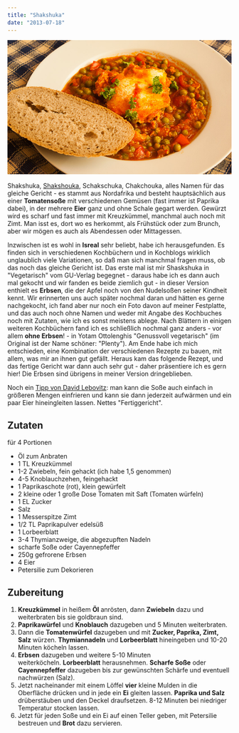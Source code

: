 ```yaml
---
title: "Shakshuka"
date: "2013-07-18"
---
```


[![shakshuka](images/shakshuka.jpg)](http://apfeleimer.files.wordpress.com/2013/07/shakshuka.jpg)

Shakshuka, [Shakshouka](http://en.wikipedia.org/wiki/Shakshouka "bei der englischen Wikipedia"), Schakschuka, Chakchouka, alles Namen für das gleiche Gericht - es stammt aus Nordafrika und besteht hauptsächlich aus einer **Tomatensoße** mit verschiedenen Gemüsen (fast immer ist Paprika dabei), in der mehrere **Eier** ganz und ohne Schale gegart werden. Gewürzt wird es scharf und fast immer mit Kreuzkümmel, manchmal auch noch mit Zimt. Man isst es, dort wo es herkommt, als Frühstück oder zum Brunch, aber wir mögen es auch als Abendessen oder Mittagessen.

Inzwischen ist es wohl in **Isreal** sehr beliebt, habe ich herausgefunden. Es finden sich in verschiedenen Kochbüchern und in Kochblogs wirklich unglaublich viele Variationen, so daß man sich manchmal fragen muss, ob das noch das gleiche Gericht ist. Das erste mal ist mir Shaskshuka in "Vegetarisch" vom GU-Verlag begegnet - daraus habe ich es dann auch mal gekocht und wir fanden es beide ziemlich gut - in dieser Version enthielt es **Erbsen**, die der Apfel noch von den Nudelsoßen seiner Kindheit kennt. Wir erinnerten uns auch später nochmal daran und hätten es gerne nachgekocht, ich fand aber nur noch ein Foto davon auf meiner Festplatte, und das auch noch ohne Namen und weder mit Angabe des Kochbuches noch mit Zutaten, wie ich es sonst meistens ablege. Nach Blättern in einigen weiteren Kochbüchern fand ich es schließlich nochmal ganz anders - vor allem **ohne Erbsen**! - in Yotam Ottolenghis "Genussvoll vegetarisch" (im Original ist der Name schöner: "Plenty"). Am Ende habe ich mich entschieden, eine Kombination der verschiedenen Rezepte zu bauen, mit allem, was mir an ihnen gut gefällt. Heraus kam das folgende Rezept, und das fertige Gericht war dann auch sehr gut - daher präsentiere ich es gern hier! Die Erbsen sind übrigens in meiner Version dringeblieben.

Noch ein [Tipp von David Lebovitz](http://www.davidlebovitz.com/2013/02/shakshuka-recipe-eggs/): man kann die Soße auch einfach in größeren Mengen einfrieren und kann sie dann jederzeit aufwärmen und ein paar Eier hineingleiten lassen. Nettes "Fertiggericht".

## Zutaten

für 4 Portionen

- Öl zum Anbraten
- 1 TL Kreuzkümmel
- 1-2 Zwiebeln, fein gehackt (ich habe 1,5 genommen)
- 4-5 Knoblauchzehen, feingehackt
- 1 Paprikaschote (rot), klein gewürfelt
- 2 kleine oder 1 große Dose Tomaten mit Saft (Tomaten würfeln)
- 1 EL Zucker
- Salz
- 1 Messerspitze Zimt
- 1/2 TL Paprikapulver edelsüß
- 1 Lorbeerblatt
- 3-4 Thymianzweige, die abgezupften Nadeln
- scharfe Soße oder Cayennepfeffer
- 250g gefrorene Erbsen
- 4 Eier
- Petersilie zum Dekorieren

## Zubereitung

1. **Kreuzkümmel** in heißem **Öl** anrösten, dann **Zwiebeln** dazu und weiterbraten bis sie goldbraun sind.
2. **Paprikawürfel** und **Knoblauch** dazugeben und 5 Minuten weiterbraten.
3. Dann die **Tomatenwürfel** dazugeben und mit **Zucker, Paprika, Zimt, Salz** würzen. **Thymiannadeln** und **Lorbeerblatt** hineingeben und 10-20 Minuten köcheln lassen.
4. **Erbsen** dazugeben und weitere 5-10 Minuten weiterköcheln. **Lorbeerblatt** herausnehmen. **Scharfe Soße** oder **Cayennepfeffer** dazugeben bis zur gewünschten Schärfe und eventuell nachwürzen (Salz).
5. Jetzt nacheinander mit einem Löffel **vier** kleine Mulden in die Oberfläche drücken und in jede ein **Ei** gleiten lassen. **Paprika und Salz** drüberstäuben und den Deckel draufsetzen. 8-12 Minuten bei niedriger Temperatur stocken lassen.
6. Jetzt für jeden Soße und ein Ei auf einen Teller geben, mit Petersilie bestreuen und **Brot** dazu servieren.
